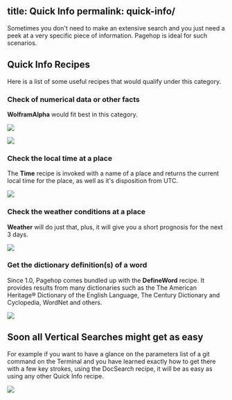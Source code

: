 title: Quick Info
permalink: quick-info/
---
Sometimes you don't need to make an extensive search and you just need a peek at a very specific piece of information. Pagehop is ideal for such scenarios.

## Quick Info Recipes

Here is a list of some useful recipes that would qualify under this category.

### Check of numerical data or other facts

**WolframAlpha** would fit best in this category.

![](/quick-info-resources/wolfram-alpha-eiffel.png)

![](/common-resources/wolfram-alpha-biggest-state.png)

### Check the local time at a place

The **Time** recipe is invoked with a name of a place and returns the current local time for the place, as well as it's disposition from UTC.

![](/quick-info-resources/time-new-york.png)

### Check the weather conditions at a place

**Weather** will do just that, plus, it will give you a short prognosis for the next 3 days.

![](/quick-info-resources/weather-san-francisco.png)

### Get the dictionary definition(s) of a word

Since 1.0, Pagehop comes bundled up with the **DefineWord** recipe. It provides results from many dictionaries such as the The American Heritage® Dictionary of the English Language, The Century Dictionary and Cyclopedia, WordNet and others.

![](/quick-info-resources/define-word-contemporary.png)

## Soon all Vertical Searches might get as easy

For example if you want to have a glance on the parameters list of a git command on the Terminal and you have learned exactly how to get there with a few key strokes, using the DocSearch recipe, it will be as easy as using any other Quick Info recipe.

![](/common-resources/doc-search-git-rebase.png)